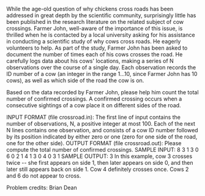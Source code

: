 While the age-old question of why chickens cross roads has been addressed in great depth by the scientific community, surprisingly little has been published in the research literature on the related subject of cow crossings. Farmer John, well-aware of the importance of this issue, is thrilled when he is contacted by a local university asking for his assistance in conducting a scientific study of why cows cross roads. He eagerly volunteers to help.
As part of the study, Farmer John has been asked to document the number of times each of his cows crosses the road. He carefully logs data about his cows' locations, making a series of N observations over the course of a single day. Each observation records the ID number of a cow (an integer in the range 1…10, since Farmer John has 10 cows), as well as which side of the road the cow is on.

Based on the data recorded by Farmer John, please help him count the total number of confirmed crossings. A confirmed crossing occurs when a consecutive sightings of a cow place it on different sides of the road.

INPUT FORMAT (file crossroad.in):
The first line of input contains the number of observations, N, a positive integer at most 100. Each of the next N lines contains one observation, and consists of a cow ID number followed by its position indicated by either zero or one (zero for one side of the road, one for the other side).
OUTPUT FORMAT (file crossroad.out):
Please compute the total number of confirmed crossings.
SAMPLE INPUT:
8
3 1
3 0
6 0
2 1
4 1
3 0
4 0
3 1
SAMPLE OUTPUT:
3
In this example, cow 3 crosses twice -- she first appears on side 1, then later appears on side 0, and then later still appears back on side 1. Cow 4 definitely crosses once. Cows 2 and 6 do not appear to cross.

Problem credits: Brian Dean